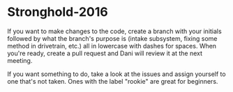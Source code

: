 # Stronghold-2016

If you want to make changes to the code, create a branch with your initials followed by what the branch's purpose is (intake subsystem, fixing some method in drivetrain, etc.) all in lowercase with dashes for spaces. When you're ready, create a pull request and Dani will review it at the next meeting.

If you want something to do, take a look at the issues and assign yourself to one that's not taken. Ones with the label "rookie" are great for beginners.
